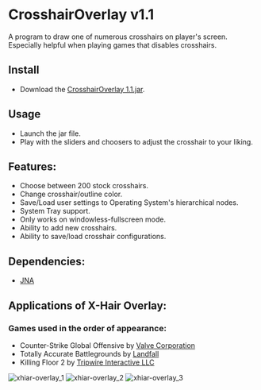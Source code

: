 # CrosshairOverlay v1.1
A program to draw one of numerous crosshairs on player's screen. Especially helpful when playing games that disables crosshairs.

## Install

- Download the [CrosshairOverlay 1.1.jar](https://github.com/aeris170/Crosshair-Overlay/raw/master/CrosshairOverlay%201.1.jar).

## Usage

- Launch the jar file.
- Play with the sliders and choosers to adjust the crosshair to your liking.

## Features:
  * Choose between 200 stock crosshairs.
  * Change crosshair/outline color.
  * Save/Load user settings to Operating System's hierarchical nodes.
  * System Tray support.
  * Only works on windowless-fullscreen mode.
  * Ability to add new crosshairs.
  * Ability to save/load crosshair configurations.
	
## Dependencies: 
  * [JNA](https://github.com/java-native-access/jna)

## Applications of X-Hair Overlay:
### Games used in the order of appearance: 
  * Counter-Strike Global Offensive by [Valve Corporation](https://www.valvesoftware.com/en/)
  * Totally Accurate Battlegrounds by [Landfall](http://landfall.se/)
  * Killing Floor 2 by [Tripwire Interactive LLC](https://www.tripwireinteractive.com/)



![xhiar-overlay_1](https://user-images.githubusercontent.com/25724155/54489180-c3f15200-48ba-11e9-8534-c60c730af33a.png)
![xhiar-overlay_2](https://user-images.githubusercontent.com/25724155/54489181-c489e880-48ba-11e9-80ca-24e0ce00e757.png)
![xhiar-overlay_3](https://user-images.githubusercontent.com/25724155/54489182-c489e880-48ba-11e9-8d5d-85c00a77a8ad.png)